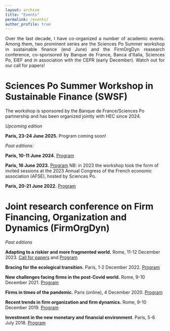 ```yaml
---
layout: archive
title: "Events"
permalink: /events/
author_profile: true
---
```


<p style='text-align: justify;'>Over the last decade, I have co-organized a number of academic events. Among them, two prominent series are the Sciences Po Summer workshop in sustainable finance (end June) and the FirmOrgDyn reasearch conference, co-sponsored by Banque de France, Banca d'Italia, Sciences Po, EIEF and in association with the CEPR (early December). Watch out for our call for papers!</p>

# Sciences Po Summer Workshop in Sustainable Finance (SWSF)

The workshop is sponsored by the Banque de France/Sciences Po partnership and has been organized jointly with HEC since 2024.

_Upcoming edition_

**Paris, 23-24 June 2025.** Program coming soon!

_Past editions:_

**Paris, 10-11 June 2024.** [Program](https://www.sciencespo.fr/department-economics/events/2024-summer-workshops-in-economics-june-10-and-11th/) 

**Paris, 16 June 2023.** [Program](https://www.sciencespo.fr/department-economics/events/invited-sessions-7a-and-8d-sustainable-finance-sustainable-finance-workshop/)
NB: in 2023 the workshop took the form of invited sessions at the 2023 Annual Congress of the French economic association (AFSE), hosted by Sciences Po.

**Paris, 20-21 June 2022.** [Program](https://www.sciencespo.fr/department-economics/en/content/first-summer-workshop-sustainable-finance.html) 


# Joint research conference on Firm Financing, Organization and Dynamics (FirmOrgDyn)

_Past editions_

**Adapting to a riskier and more fragmented world.**  Rome, 11-12 December 2023. [Call for papers](https://www.bancaditalia.it/media/notizia/international-research-conference-on-firm-financing-organization-and-dynamics-adapting-to-a-riskier-and-more-fragmented-world/?dotcache=refresh&dotcache=refresh&dotcache=refresh) and [Program](https://www.bancaditalia.it/media/agenda/2023-12-11_international-research-conference-on-firm-financing-organization-and-dynamics-adapting-to-a-riskier-and-more-fragmented-world/?com.dotmarketing.htmlpage.language=1)

**Bracing for the ecological transition.**  Paris, 1-2 December 2022. [Program](https://www.sciencespo.fr/department-economics/en/news/bracing-ecological-transition-0.html)

**New challenges facing firms in the post-Covid world.** Rome, 9-10 December 2021. [Program](https://www.bancaditalia.it/media/agenda/2021-12-09_international-research-conference-on-new-challenges-facing-firms-in-the-post-covid-world/)

**Firms in times of the pandemic.** Paris (online), 4 December 2020. [Program](https://www.bancaditalia.it/media/agenda/2020-12-04_international-research-conference-on-firm-financing-and-firm-dynamics-firms-in-times-of-the-pandemic/)

**Recent trends in firm organization and firm dynamics.** Rome, 9-10 December 2019. [Program](https://www.bancaditalia.it/media/agenda/2019-12-09_international-research-conference-on-recent-trends-in-firm-organization-and-firm-dynamics-determinants-and-future-challenges/)

**Investment in the new monetary and financial environment**. Paris, 5-6 July 2018. [Program](https://www.banque-france.fr/en/conferences-and-media/seminars-and-symposiums/research-conferences-and-symposiums/investment-new-monetary-and-financial-environment)
